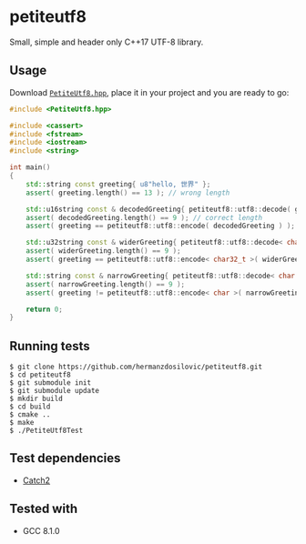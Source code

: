 # petiteutf8
Small, simple and header only C++17 UTF-8 library.

## Usage
Download [`PetiteUtf8.hpp`](https://github.com/hermanzdosilovic/petiteutf8/blob/master/PetiteUtf8/Source/PetiteUtf8.hpp), place
it in your project and you are ready to go:

```cpp
#include <PetiteUtf8.hpp>

#include <cassert>
#include <fstream>
#include <iostream>
#include <string>

int main()
{
    std::string const greeting{ u8"hello, 世界" };
    assert( greeting.length() == 13 ); // wrong length

    std::u16string const & decodedGreeting{ petiteutf8::utf8::decode( greeting ) };
    assert( decodedGreeting.length() == 9 ); // correct length
    assert( greeting == petiteutf8::utf8::encode( decodedGreeting ) );

    std::u32string const & widerGreeting{ petiteutf8::utf8::decode< char32_t >( greeting ) };
    assert( widerGreeting.length() == 9 );
    assert( greeting == petiteutf8::utf8::encode< char32_t >( widerGreeting ) );

    std::string const & narrowGreeting{ petiteutf8::utf8::decode< char >( greeting ) }; // data loss for 世 and 界
    assert( narrowGreeting.length() == 9 );
    assert( greeting != petiteutf8::utf8::encode< char >( narrowGreeting ) ); // data loss consequence

    return 0;
}
```

## Running tests
```
$ git clone https://github.com/hermanzdosilovic/petiteutf8.git
$ cd petiteutf8
$ git submodule init
$ git submodule update
$ mkdir build
$ cd build
$ cmake ..
$ make
$ ./PetiteUtf8Test
```

## Test dependencies
- [Catch2](https://github.com/catchorg/Catch2/blob/master/LICENSE.txt)

## Tested with
- GCC 8.1.0
